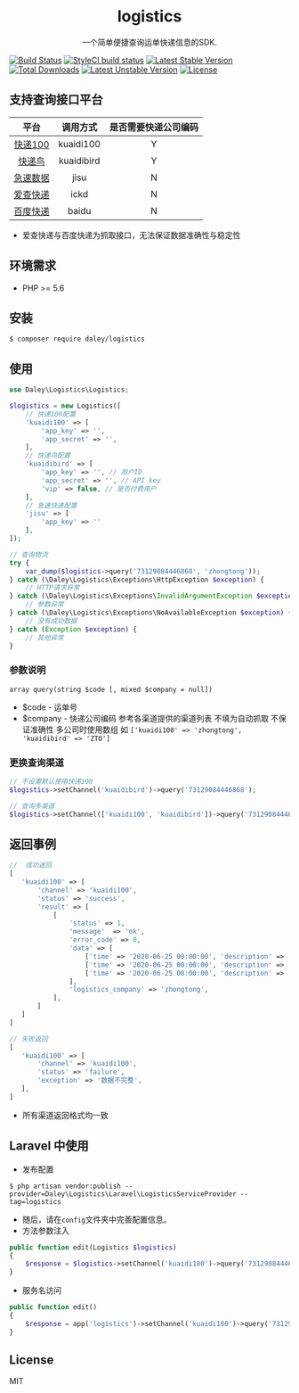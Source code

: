 <h1 align="center"> logistics </h1>


<p align="center"> 一个简单便捷查询运单快递信息的SDK. </p>

[![Build Status](https://travis-ci.org/f-dong/logistics.svg?branch=master)](https://travis-ci.org/f-dong/logistics)
[![StyleCI build status](https://github.styleci.io/repos/274927704/shield)](https://github.styleci.io/repos/274927704)
[![Latest Stable Version](https://poser.pugx.org/daley/logistics/v)](//packagist.org/packages/daley/logistics) 
[![Total Downloads](https://poser.pugx.org/daley/logistics/downloads)](//packagist.org/packages/daley/logistics) 
[![Latest Unstable Version](https://poser.pugx.org/daley/logistics/v/unstable)](//packagist.org/packages/daley/logistics) 
[![License](https://poser.pugx.org/daley/logistics/license)](//packagist.org/packages/daley/logistics)

## 支持查询接口平台

| 平台 | 调用方式 | 是否需要快递公司编码 |
| :-----: | :-----: | :-----: |
| [快递100](https://www.kuaidi100.com/openapi/applyapi.shtml) | kuaidi100 | Y |
| [快递鸟](http://www.kdniao.com/api-all) | kuaidibird | Y |
| [急速数据](https://www.jisuapi.com/api/express) | jisu | N |
| [爱查快递](https://www.ickd.cn/api) | ickd | N |
| [百度快递](https://www.baidu.com) | baidu | N |

* 爱查快递与百度快递为抓取接口，无法保证数据准确性与稳定性

## 环境需求
*   PHP >= 5.6

## 安装

```shell
$ composer require daley/logistics
```

## 使用

```php
use Daley\Logistics\Logistics;

$logistics = new Logistics([
    // 快递100配置
    'kuaidi100' => [
        'app_key' => '',
        'app_secret' => '',
    ],
    // 快递鸟配置
    'kuaidibird' => [
        'app_key' => '', // 用户ID
        'app_secret' => '', // API key
        'vip' => false, // 是否付费用户
    ],
    // 急速快递配置
    'jisu' => [
        'app_key' => ''
    ],
]);

// 查询物流
try {
    var_dump($logistics->query('73129084446868', 'zhongtong'));
} catch (\Daley\Logistics\Exceptions\HttpException $exception) {
    // HTTP请求异常
} catch (\Daley\Logistics\Exceptions\InvalidArgumentException $exception) {
    // 参数异常
} catch (\Daley\Logistics\Exceptions\NoAvailableException $exception) {
    // 没有成功数据
} catch (Exception $exception) {
    // 其他异常
}
```
### 参数说明
```
array query(string $code [, mixed $company = null])
```
* $code - 运单号
* $company - 快递公司编码 参考各渠道提供的渠道列表 不填为自动抓取 不保证准确性 多公司时使用数组 如 `['kuaidi100' => 'zhongtong', 'kuaidibird' => 'ZTO']`

### 更换查询渠道
```php
// 不设置默认使用快递100
$logistics->setChannel('kuaidibird')->query('73129084446868');

// 查询多渠道
$logistics->setChannel(['kuaidi100', 'kuaidibird'])->query('73129084446868');
```

## 返回事例

```php
//  成功返回
[
   'kuaidi100' => [
       'channel' => 'kuaidi100',
       'status' => 'success',
       'result' => [
           [
               'status' => 1,
               'message'  => 'ok',
               'error_code' => 0,
               'data' => [
                   ['time' => '2020-06-25 00:00:00', 'description' => '仓库-已签收'],
                   ['time' => '2020-06-25 00:00:00', 'description' => '广东XX服务点'],
                   ['time' => '2020-06-25 00:00:00', 'description' => '广东XX转运中心'],
               ],
               'logistics_company' => 'zhongtong',
           ],
       ]
   ]
]

// 失败返回
[
   'kuaidi100' => [
       'channel' => 'kuaidi100',
       'status' => 'failure',
       'exception' => '数据不完整',
   ],
]
```
* 所有渠道返回格式均一致

## Laravel 中使用
* 发布配置
```shell
$ php artisan vendor:publish --provider=Daley\Logistics\Laravel\LogisticsServiceProvider --tag=logistics
```
* 随后，请在`config`文件夹中完善配置信息。
* 方法参数注入
```php
public function edit(Logistics $logistics) 
{
    $response = $logistics->setChannel('kuaidi100')->query('73129084446868', 'zhongtong');
}
```
* 服务名访问
```php
public function edit() 
{
    $response = app('logistics')->setChannel('kuaidi100')->query('73129084446868', 'zhongtong');
}
```

## License

MIT